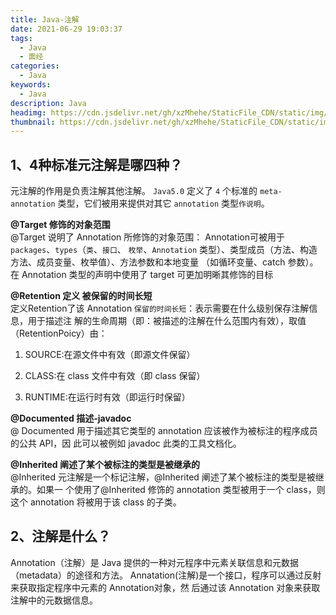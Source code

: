 ```yaml
---
title: Java-注解
date: 2021-06-29 19:03:37
tags:
  - Java
  - 面经
categories:
  - Java
keywords:
  - Java
description: Java
headimg: https://cdn.jsdelivr.net/gh/xzMhehe/StaticFile_CDN/static/img/20210629190505.png
thumbnail: https://cdn.jsdelivr.net/gh/xzMhehe/StaticFile_CDN/static/img/20210629190505.png
---
```

## 1、4种标准元注解是哪四种？
元注解的作用是负责注解其他注解。 `Java5.0` 定义了 `4` 个标准的 `meta-annotation` 类型，它们被用来提供对其它 `annotation` 类型`作说明`。

**@Target 修饰的对象范围**             
@Target 说明了 Annotation 所修饰的对象范围： Annotation可被用于 `packages`、`types`（`类`、`接口`、 `枚举`、`Annotation` 类型）、类型成员（方法、构造方法、成员变量、枚举值）、方法参数和本地变量 （如循环变量、catch 参数）。在 Annotation 类型的声明中使用了 target 可更加明晰其修饰的目标


**@Retention 定义 被保留的时间长短**         
 定义Retention了该 Annotation   `保留的时间长短`：表示需要在什么级别保存注解信息，用于描述注 解的生命周期（即：被描述的注解在什么范围内有效），取值（RetentionPoicy）由：

1. SOURCE:在源文件中有效（即源文件保留）

2. CLASS:在 class 文件中有效（即 class 保留）

3. RUNTIME:在运行时有效（即运行时保留）


**@Documented 描述-javadoc**             
@ Documented 用于描述其它类型的 annotation 应该被作为被标注的程序成员的公共 API，因
此可以被例如 javadoc 此类的工具文档化。


**@Inherited 阐述了某个被标注的类型是被继承的**     
@Inherited 元注解是一个标记注解，@Inherited 阐述了某个被标注的类型是被继承的。如果一
个使用了@Inherited 修饰的 annotation 类型被用于一个 class，则这个 annotation 将被用于该
class 的子类。


## 2、注解是什么？
Annotation（注解）是 Java 提供的一种对元程序中元素关联信息和元数据（metadata）的途径和方法。 Annatation(注解)是一个接口，程序可以通过反射来获取指定程序中元素的 Annotation对象，然 后通过该 Annotation 对象来获取注解中的元数据信息。



